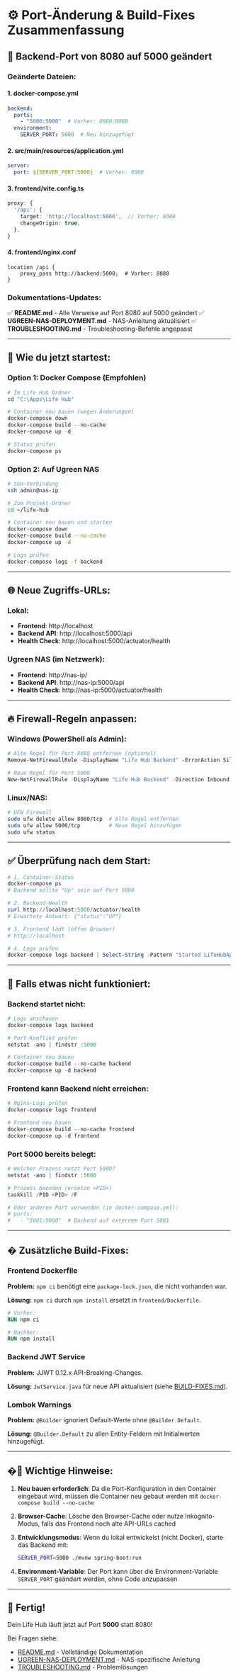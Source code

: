 # ⚙️ Port-Änderung & Build-Fixes Zusammenfassung

## 🔄 Backend-Port von 8080 auf 5000 geändert

### Geänderte Dateien:

#### 1. **docker-compose.yml**
```yaml
backend:
  ports:
    - "5000:5000"  # Vorher: 8080:8080
  environment:
    SERVER_PORT: 5000  # Neu hinzugefügt
```

#### 2. **src/main/resources/application.yml**
```yaml
server:
  port: ${SERVER_PORT:5000}  # Vorher: 8080
```

#### 3. **frontend/vite.config.ts**
```typescript
proxy: {
  '/api': {
    target: 'http://localhost:5000',  // Vorher: 8080
    changeOrigin: true,
  },
}
```

#### 4. **frontend/nginx.conf**
```nginx
location /api {
    proxy_pass http://backend:5000;  # Vorher: 8080
}
```

### Dokumentations-Updates:

✅ **README.md** - Alle Verweise auf Port 8080 auf 5000 geändert
✅ **UGREEN-NAS-DEPLOYMENT.md** - NAS-Anleitung aktualisiert
✅ **TROUBLESHOOTING.md** - Troubleshooting-Befehle angepasst

---

## 🚀 Wie du jetzt startest:

### Option 1: Docker Compose (Empfohlen)

```powershell
# Im Life Hub Ordner
cd "C:\Apps\Life Hub"

# Container neu bauen (wegen Änderungen)
docker-compose down
docker-compose build --no-cache
docker-compose up -d

# Status prüfen
docker-compose ps
```

### Option 2: Auf Ugreen NAS

```bash
# SSH-Verbindung
ssh admin@nas-ip

# Zum Projekt-Ordner
cd ~/life-hub

# Container neu bauen und starten
docker-compose down
docker-compose build --no-cache
docker-compose up -d

# Logs prüfen
docker-compose logs -f backend
```

---

## 🌐 Neue Zugriffs-URLs:

### Lokal:
- **Frontend**: http://localhost
- **Backend API**: http://localhost:5000/api
- **Health Check**: http://localhost:5000/actuator/health

### Ugreen NAS (im Netzwerk):
- **Frontend**: http://nas-ip/
- **Backend API**: http://nas-ip:5000/api
- **Health Check**: http://nas-ip:5000/actuator/health

---

## 🔥 Firewall-Regeln anpassen:

### Windows (PowerShell als Admin):
```powershell
# Alte Regel für Port 8080 entfernen (optional)
Remove-NetFirewallRule -DisplayName "Life Hub Backend" -ErrorAction SilentlyContinue

# Neue Regel für Port 5000
New-NetFirewallRule -DisplayName "Life Hub Backend" -Direction Inbound -Protocol TCP -LocalPort 5000 -Action Allow
```

### Linux/NAS:
```bash
# UFW Firewall
sudo ufw delete allow 8080/tcp  # Alte Regel entfernen
sudo ufw allow 5000/tcp         # Neue Regel hinzufügen
sudo ufw status
```

---

## ✅ Überprüfung nach dem Start:

```powershell
# 1. Container-Status
docker-compose ps
# Backend sollte "Up" sein auf Port 5000

# 2. Backend-Health
curl http://localhost:5000/actuator/health
# Erwartete Antwort: {"status":"UP"}

# 3. Frontend lädt (öffne Browser)
# http://localhost

# 4. Logs prüfen
docker-compose logs backend | Select-String -Pattern "Started LifeHubApplication"
```

---

## 🐛 Falls etwas nicht funktioniert:

### Backend startet nicht:
```powershell
# Logs anschauen
docker-compose logs backend

# Port-Konflikt prüfen
netstat -ano | findstr :5000

# Container neu bauen
docker-compose build --no-cache backend
docker-compose up -d backend
```

### Frontend kann Backend nicht erreichen:
```powershell
# Nginx-Logs prüfen
docker-compose logs frontend

# Frontend neu bauen
docker-compose build --no-cache frontend
docker-compose up -d frontend
```

### Port 5000 bereits belegt:
```powershell
# Welcher Prozess nutzt Port 5000?
netstat -ano | findstr :5000

# Prozess beenden (ersetze <PID>)
taskkill /PID <PID> /F

# Oder anderen Port verwenden (in docker-compose.yml):
# ports:
#   - "5001:5000"  # Backend auf externem Port 5001
```

---

## � Zusätzliche Build-Fixes:

### Frontend Dockerfile
**Problem:** `npm ci` benötigt eine `package-lock.json`, die nicht vorhanden war.

**Lösung:** `npm ci` durch `npm install` ersetzt in `frontend/Dockerfile`.

```dockerfile
# Vorher:
RUN npm ci

# Nachher:
RUN npm install
```

### Backend JWT Service
**Problem:** JJWT 0.12.x API-Breaking-Changes.

**Lösung:** `JwtService.java` für neue API aktualisiert (siehe [BUILD-FIXES.md](BUILD-FIXES.md)).

### Lombok Warnings
**Problem:** `@Builder` ignoriert Default-Werte ohne `@Builder.Default`.

**Lösung:** `@Builder.Default` zu allen Entity-Feldern mit Initialwerten hinzugefügt.

---

## �📝 Wichtige Hinweise:

1. **Neu bauen erforderlich**: Da die Port-Konfiguration in den Container eingebaut wird, müssen die Container neu gebaut werden mit `docker-compose build --no-cache`

2. **Browser-Cache**: Lösche den Browser-Cache oder nutze Inkognito-Modus, falls das Frontend noch alte API-URLs cached

3. **Entwicklungsmodus**: Wenn du lokal entwickelst (nicht Docker), starte das Backend mit:
   ```bash
   SERVER_PORT=5000 ./mvnw spring-boot:run
   ```

4. **Environment-Variable**: Der Port kann über die Environment-Variable `SERVER_PORT` geändert werden, ohne Code anzupassen

---

## 🎉 Fertig!

Dein Life Hub läuft jetzt auf Port **5000** statt 8080!

Bei Fragen siehe:
- [README.md](README.md) - Vollständige Dokumentation
- [UGREEN-NAS-DEPLOYMENT.md](UGREEN-NAS-DEPLOYMENT.md) - NAS-spezifische Anleitung
- [TROUBLESHOOTING.md](TROUBLESHOOTING.md) - Problemlösungen
